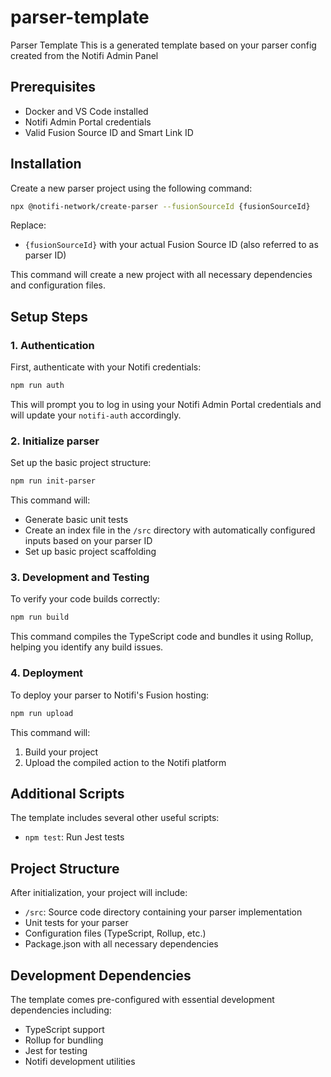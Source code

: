 # parser-template
Parser Template
This is a generated template based on your parser config created from the Notifi Admin Panel

## Prerequisites
- Docker and VS Code installed
- Notifi Admin Portal credentials
- Valid Fusion Source ID and Smart Link ID

## Installation

Create a new parser project using the following command:

```bash
npx @notifi-network/create-parser --fusionSourceId {fusionSourceId}
```

Replace:
- `{fusionSourceId}` with your actual Fusion Source ID (also referred to as parser ID)

This command will create a new project with all necessary dependencies and configuration files.

## Setup Steps

### 1. Authentication
First, authenticate with your Notifi credentials:
```bash
npm run auth
```
This will prompt you to log in using your Notifi Admin Portal credentials and will update your `notifi-auth` accordingly.

### 2. Initialize parser
Set up the basic project structure:
```bash
npm run init-parser
```
This command will:
- Generate basic unit tests
- Create an index file in the `/src` directory with automatically configured inputs based on your parser ID
- Set up basic project scaffolding

### 3. Development and Testing

To verify your code builds correctly:
```bash
npm run build
```
This command compiles the TypeScript code and bundles it using Rollup, helping you identify any build issues.

### 4. Deployment

To deploy your parser to Notifi's Fusion hosting:
```bash
npm run upload
```
This command will:
1. Build your project
2. Upload the compiled action to the Notifi platform

## Additional Scripts

The template includes several other useful scripts:
- `npm test`: Run Jest tests


## Project Structure

After initialization, your project will include:
- `/src`: Source code directory containing your parser implementation
- Unit tests for your parser
- Configuration files (TypeScript, Rollup, etc.)
- Package.json with all necessary dependencies

## Development Dependencies

The template comes pre-configured with essential development dependencies including:
- TypeScript support
- Rollup for bundling
- Jest for testing
- Notifi development utilities


